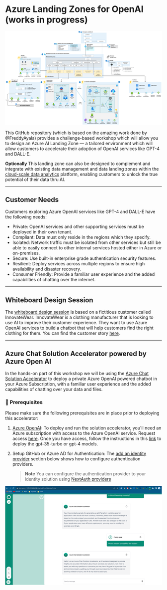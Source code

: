 # Azure Landing Zones for OpenAI (works in progress)

![Azure AI Landing Zone](./images/ALZ-architecture.png "Azure AI Landing Zone")

This GitHub repository (which is based on the amazing work done by @FreddyAyala) provides a challenge-based workshop which will allow you to design an Azure AI Landing Zone — a tailored environment which will allow customers to accelerate their adoption of OpenAI services like GPT-4 and DALL-E.

**Optionally** This landing zone can also be designed to complement and integrate with existing data management and data landing zones within the [cloud-scale data analytics](https://learn.microsoft.com/en-us/azure/cloud-adoption-framework/scenarios/cloud-scale-analytics/) platform, enabling customers to unlock the true potential of their data thru AI.

---

## Customer Needs

Customers exploring Azure OpenAI services like GPT-4 and DALL-E have the following needs:

- Private: OpenAI services and other supporting services must be deployed in their own tenant.
- Compliant: Data must only reside in the regions which they specify.
- Isolated: Network traffic must be isolated from other services but still be able to easily connect to other internal services hosted either in Azure or on-premises.
- Secure: Use built-in enterprise grade authentication security features.
- Resilient: Deploy services across multiple regions to ensure high availability and disaster recovery.
- Consumer Friendly: Provide a familiar user experience and the added capabilities of chatting over the internet.

---

## Whiteboard Design Session

The [whiteboard design session](./wds/readme.md) is based on a fictitious customer called InnovateWear. InnovateWear is a clothing manufacturer that is looking to use AI to improve their customer experience. They want to use Azure OpenAI services to build a chatbot that will help customers find the right clothing for them. You can find the customer story [here](./docs/innovatewear-alz-for-ai-customer-scenario.md).

---

## Azure Chat Solution Accelerator powered by Azure Open AI

In the hands-on part of this workshop we will be using the [Azure Chat Solution Accelerator](https://github.com/microsoft/azurechat/tree/main) to deploy a private Azure OpenAI powered chatbot in your Azure Subscription, with a familiar user experience and the added capabilities of chatting over your data and files.

### 📘 Prerequisites

Please make sure the following prerequisites are in place prior to deploying this accelerator:

1. [Azure OpenAI](https://azure.microsoft.com/en-us/products/cognitive-services/openai-service/): To deploy and run the solution accelerator, you'll need an Azure subscription with access to the Azure OpenAI service. Request access [here](https://customervoice.microsoft.com/Pages/ResponsePage.aspx?id=v4j5cvGGr0GRqy180BHbR7en2Ais5pxKtso_Pz4b1_xUOFA5Qk1UWDRBMjg0WFhPMkIzTzhKQ1dWNyQlQCN0PWcu). Once you have access, follow the instructions in this [link](https://learn.microsoft.com/en-us/azure/cognitive-services/openai/how-to/create-resource?pivots=web-portal) to deploy the gpt-35-turbo or gpt-4 models.

2. Setup GitHub or Azure AD for Authentication:
   The [add an identity provider](./5-add-identity.md) section below shows how to configure authentication providers.

   > **Note**
   > You can configure the authentication provider to your identity solution using [NextAuth providers](https://next-auth.js.org/providers/)

![Azure Chat Solution Accelerator](./images/AzureChatAccelerator.png "Azure Chat Solution Accelerator")